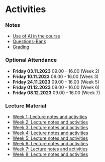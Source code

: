 # Activities

### Notes

- [Use of AI in the course](AI.md)
- [Questions-Bank]
- [Grading](./grading.md)

### Optional Attendance

- **Friday 03.11.2023** 09.00 - 16.00 (Week 2)
- **Friday 10.11.2023** 09.00 - 16.00 (Week 3)
- **Friday 24.11.2023** 09.00 - 16.00 (Week 5)
- **Friday 01.12.2023** 09.00 - 16.00 (Week 6)
- **Friday 08.12.2023** 09.00 - 16.00 (Week 7)

### Lecture Material

- [Week 1: Lecture notes and activities]
- [Week 2: Lecture notes and activities]
- [Week 3: Lecture notes and activities]
- [Week 4: Lecture notes and activities]
- [Week 5: Lecture notes and activities]
- [Week 6: Lecture notes and activities]
- [Week 7: Lecture notes and activities]
- [Week 8: Lecture notes and activities]



<!-- Links -->
[Week 1: Lecture notes and activities]:https://github.com/tx00-web-fi/Activities/tree/week1
[Week 2: Lecture notes and activities]:https://github.com/tx00-web-fi/Activities/tree/week2
[Week 3: Lecture notes and activities]:https://github.com/tx00-web-fi/Activities/tree/week3
[Week 4: Lecture notes and activities]:https://github.com/tx00-web-fi/Activities/tree/week4
[Week 5: Lecture notes and activities]:https://github.com/tx00-web-fi/Activities/tree/week5
[Week 6: Lecture notes and activities]:https://github.com/tx00-web-fi/Activities/tree/week6
[Week 7: Lecture notes and activities]:https://github.com/tx00-web-fi/Activities/tree/week7
[Week 8: Lecture notes and activities]:https://github.com/tx00-web-fi/Activities/tree/week8
[Questions-Bank]:https://github.com/tx00-web-fi/Questions-Bank